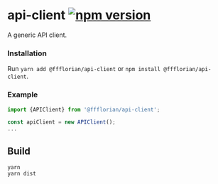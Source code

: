 # api-client [![npm version](https://img.shields.io/npm/v/@ffflorian/api-client?style=flat)](https://www.npmjs.com/package/@ffflorian/api-client)

A generic API client.

### Installation

Run `yarn add @ffflorian/api-client` or `npm install @ffflorian/api-client`.

### Example

```ts
import {APIClient} from '@ffflorian/api-client';

const apiClient = new APIClient();
...
```

## Build

```
yarn
yarn dist
```
